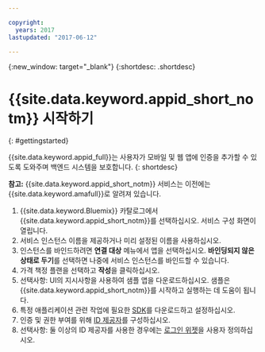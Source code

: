 ```yaml
---

copyright:
  years: 2017
lastupdated: "2017-06-12"

---
```


{:new_window: target="_blank"}
{:shortdesc: .shortdesc}

# {{site.data.keyword.appid_short_notm}} 시작하기
{: #gettingstarted}

{{site.data.keyword.appid_full}}는 사용자가 모바일 및 웹 앱에 인증을 추가할 수 있도록 도와주며 백엔드 시스템을 보호합니다.
{: shortdesc}

**참고:** {{site.data.keyword.appid_short_notm}} 서비스는 이전에는 {{site.data.keyword.amafull}}로 알려져 있습니다.


1. {{site.data.keyword.Bluemix}} 카탈로그에서 {{site.data.keyword.appid_short_notm}}를 선택하십시오. 서비스 구성 화면이 열립니다.
2. 서비스 인스턴스 이름을 제공하거나 미리 설정된 이름을 사용하십시오.
3. 인스턴스를 바인드하려면 **연결 대상** 메뉴에서 앱을 선택하십시오. **바인딩되지 않은 상태로 두기**를 선택하면 나중에 서비스 인스턴스를 바인드할 수 있습니다.
4. 가격 책정 플랜을 선택하고 **작성**을 클릭하십시오. 
5. 선택사항: UI의 지시사항을 사용하여 샘플 앱을 다운로드하십시오. 샘플은 {{site.data.keyword.appid_short_notm}}를 시작하고 실행하는 데 도움이 됩니다.
6. 특정 애플리케이션 관련 작업에 필요한 [SDK](/docs/services/appid/relatedlinks.html)를 다운로드하고 설정하십시오. 
7. 인증 및 권한 부여를 위해 [ID 제공자](/docs/services/appid/identity-providers.html)를 구성하십시오. 
8. 선택사항: 둘 이상의 ID 제공자를 사용한 경우에는 [로그인 위젯](/docs/services/appid/login-widget.html)을 사용자 정의하십시오. 
